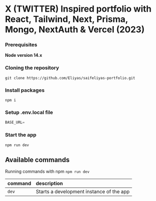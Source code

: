 # X (TWITTER) Inspired portfolio with React, Tailwind, Next, Prisma, Mongo, NextAuth & Vercel (2023)

### Prerequisites

**Node version 14.x**

### Cloning the repository

```shell
git clone https://github.com/Eliyas/saifeliyas-portfolio.git
```

### Install packages

```shell
npm i
```

### Setup .env.local file


```js
BASE_URL=
```

### Start the app

```shell
npm run dev
```

## Available commands

Running commands with npm `npm run dev`

| command         | description                              |
| :-------------- | :--------------------------------------- |
| `dev`           | Starts a development instance of the app |
